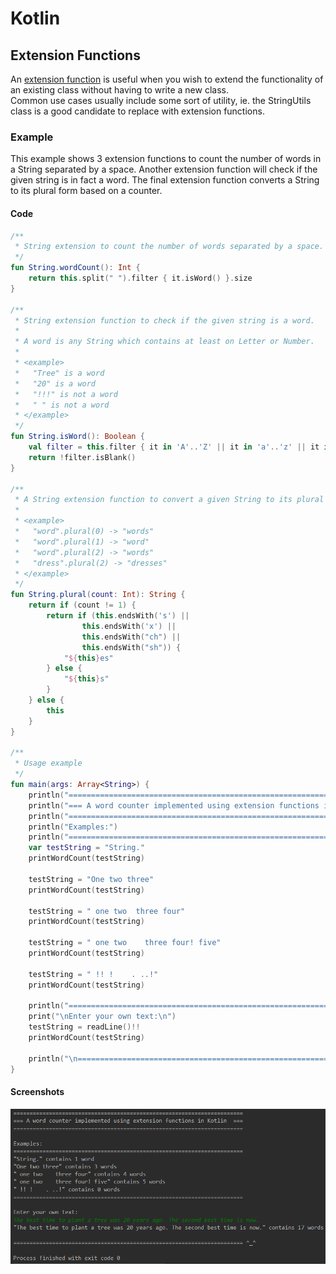 # Kotlin
## Extension Functions

An [extension function](https://kotlinlang.org/docs/reference/extensions.html) is useful when you wish to extend the functionality of an existing class without having to write a new class.  
Common use cases usually include some sort of utility, ie. the StringUtils class is a good candidate to replace with extension functions.

### Example

This example shows 3 extension functions to count the number of words in a String separated by a space.  Another extension function
will check if the given string is in fact a word.  The final extension function converts a String to its plural form based on a counter.

#### Code
```kotlin
/**
 * String extension to count the number of words separated by a space.
 */
fun String.wordCount(): Int {
    return this.split(" ").filter { it.isWord() }.size
}

/**
 * String extension function to check if the given string is a word.
 *
 * A word is any String which contains at least on Letter or Number.
 *
 * <example>
 *   "Tree" is a word
 *   "20" is a word
 *   "!!!" is not a word
 *   " " is not a word
 * </example>
 */
fun String.isWord(): Boolean {
    val filter = this.filter { it in 'A'..'Z' || it in 'a'..'z' || it in '0'..'9' }
    return !filter.isBlank()
}

/**
 * A String extension function to convert a given String to its plural form.
 *
 * <example>
 *   "word".plural(0) -> "words"
 *   "word".plural(1) -> "word"
 *   "word".plural(2) -> "words"
 *   "dress".plural(2) -> "dresses"
 * </example>
 */
fun String.plural(count: Int): String {
    return if (count != 1) {
        return if (this.endsWith('s') ||
                this.endsWith('x') ||
                this.endsWith("ch") ||
                this.endsWith("sh")) {
            "${this}es"
        } else {
            "${this}s"
        }
    } else {
        this
    }
}

/**
 * Usage example
 */
fun main(args: Array<String>) {
    println("=======================================================================")
    println("=== A word counter implemented using extension functions in Kotlin  ===")
    println("=======================================================================\n")
    println("Examples:")
    println("=======================================================================")
    var testString = "String."
    printWordCount(testString)

    testString = "One two three"
    printWordCount(testString)

    testString = " one two  three four"
    printWordCount(testString)

    testString = " one two    three four! five"
    printWordCount(testString)

    testString = " !! !    . ..!"
    printWordCount(testString)

    println("=======================================================================")
    print("\nEnter your own text:\n")
    testString = readLine()!!
    printWordCount(testString)

    println("\n======================================================================= ^_^")
}
```

#### Screenshots
![Extension Example Output](docs/extension_example.png)